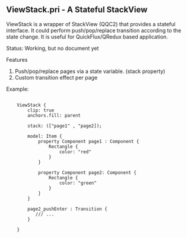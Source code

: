 ViewStack.pri - A Stateful StackView 
------------------------------------

ViewStack is a wrapper of StackView (QQC2) that provides a stateful interface. It could perform push/pop/replace transition according to the state change. It is useful for QuickFlux/QRedux based application.

Status: Working, but no document yet

Features

 1. Push/pop/replace pages via a state variable. (stack property)
 1. Custom transition effect per page

Example:
```

    ViewStack {
        clip: true
        anchors.fill: parent

        stack: (["page1" , "page2]);

        model: Item {
            property Component page1 : Component {
                Rectangle {
                    color: "red"
                }
            }

            property Component page2: Component {
                Rectangle {
                    color: "green"
                }
            }
        }
        
        page2_pushEnter : Transition {
           /// ...
        }

    }

```
